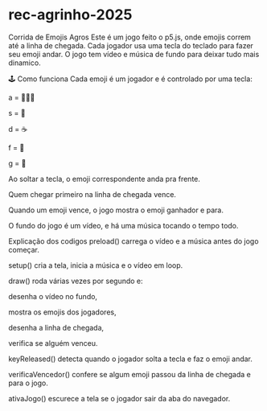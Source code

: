 # rec-agrinho-2025

 Corrida de Emojis Agros
Este é um jogo feito o p5.js, onde emojis correm até a linha de chegada. Cada jogador usa uma tecla do teclado para fazer seu emoji andar. O jogo tem vídeo e música de fundo para deixar tudo mais dinamico.

🕹 Como funciona
Cada emoji é um jogador e é controlado por uma tecla:

a = 🧔🏻‍♂️

s = 🍊

d = ☕

f = 🥕

g = 🌽

Ao soltar a tecla, o emoji correspondente anda pra frente.

Quem chegar primeiro na linha de chegada vence.

Quando um emoji vence, o jogo mostra o emoji ganhador e para.

O fundo do jogo é um vídeo, e há uma música tocando o tempo todo.

 Explicação dos codigos
preload() carrega o vídeo e a música antes do jogo começar.

setup() cria a tela, inicia a música e o vídeo em loop.

draw() roda várias vezes por segundo e:

desenha o vídeo no fundo,

mostra os emojis dos jogadores,

desenha a linha de chegada,

verifica se alguém venceu.

keyReleased() detecta quando o jogador solta a tecla e faz o emoji andar.

verificaVencedor() confere se algum emoji passou da linha de chegada e para o jogo.

ativaJogo() escurece a tela se o jogador sair da aba do navegador.
